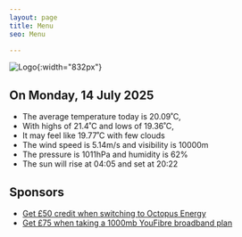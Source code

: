 ```yaml
---
layout: page
title: Menu
seo: Menu

---
```


![Logo](/images/logo.jpg){:width="832px"}

<!-- weather_marker starts -->
## On Monday, 14 July 2025

- The average temperature today is 20.09˚C,
- With highs of 21.4˚C and lows of 19.36˚C,
- It may feel like 19.77˚C with few clouds
- The wind speed is 5.14m/s and visibility is 10000m
- The pressure is 1011hPa and humidity is 62%
- The sun will rise at 04:05 and set at 20:22

<!-- weather_marker ends -->

## Sponsors

- [Get £50 credit when switching to Octopus Energy](https://bit.ly/3oD1nnS)
- [Get £75 when taking a 1000mb YouFibre broadband plan](https://aklam.io/91zWhU?)
